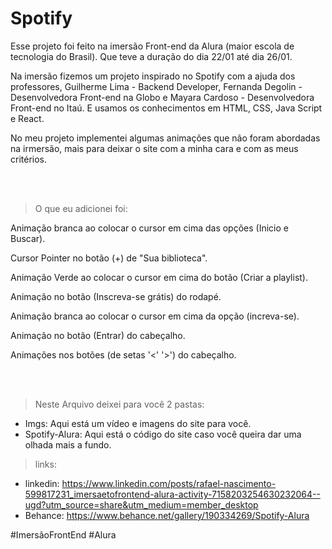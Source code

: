 # Spotify
Esse projeto foi feito na imersão Front-end da Alura (maior escola de tecnologia do Brasil). Que teve a duração do dia 22/01 até dia  26/01.

Na imersão fizemos um projeto inspirado no Spotify com a ajuda dos professores, Guilherme Lima - Backend Developer, Fernanda Degolin - Desenvolvedora Front-end na Globo e
Mayara Cardoso - Desenvolvedora Front-end no Itaú.  E usamos os conhecimentos em HTML, CSS, Java Script e React.

No meu projeto implementei algumas animações que não foram abordadas na irmersão, mais para deixar o site com a minha cara e com as meus critérios.

<br/>
<br/>

> O que eu adicionei foi:

Animação branca ao colocar o cursor em cima das opções (Inicio e Buscar).

Cursor Pointer no botão (+) de "Sua biblioteca".

Animação Verde ao colocar o cursor em cima do botão (Criar a playlist).

Animação no botão (Inscreva-se grátis) do rodapé.

Animação branca ao colocar o cursor em cima da opção (increva-se).

Animação no botão (Entrar) do cabeçalho.

Animações nos botões (de setas '<'  '>') do cabeçalho.







<br/>
<br/>



> Neste Arquivo deixei para você 2 pastas:

- Imgs: Aqui está um vídeo e imagens do site para você.
- Spotify-Alura: Aqui está o código do site caso você queira dar uma olhada mais a fundo.


> links:
- linkedin: https://www.linkedin.com/posts/rafael-nascimento-599817231_imersaetofrontend-alura-activity-7158203254630232064--ugd?utm_source=share&utm_medium=member_desktop
- Behance: https://www.behance.net/gallery/190334269/Spotify-Alura


#ImersãoFrontEnd #Alura
